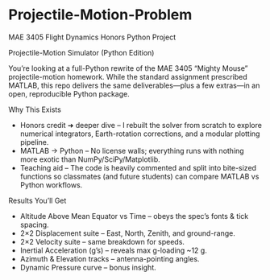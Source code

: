 # Projectile-Motion-Problem
MAE 3405 Flight Dynamics Honors Python Project

Projectile-Motion Simulator (Python Edition)

You’re looking at a full-Python rewrite of the MAE 3405 “Mighty Mouse” projectile-motion homework. While the standard assignment prescribed MATLAB, this repo delivers the same deliverables—plus a few extras—in an open, reproducible Python package.

Why This Exists
- Honors credit ➜ deeper dive – I rebuilt the solver from scratch to explore numerical integrators, Earth-rotation corrections, and a modular plotting pipeline.
- MATLAB → Python – No license walls; everything runs with nothing more exotic than NumPy/SciPy/Matplotlib.
- Teaching aid – The code is heavily commented and split into bite-sized functions so classmates (and future students) can compare MATLAB vs Python workflows.

Results You’ll Get
- Altitude Above Mean Equator vs Time – obeys the spec’s fonts & tick spacing.
- 2×2 Displacement suite – East, North, Zenith, and ground-range.
- 2×2 Velocity suite – same breakdown for speeds.
- Inertial Acceleration (g’s) – reveals max g-loading ~12 g.
- Azimuth & Elevation tracks – antenna-pointing angles.
- Dynamic Pressure curve – bonus insight.
